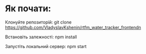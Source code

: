 # Як почати:

Клонуйте репозиторій: git clone
https://github.com/VladyslavKshenin/rtfm_water_tracker_frontendn

Встановіть залежності: npm install

Запустіть локальний сервер: npm start
